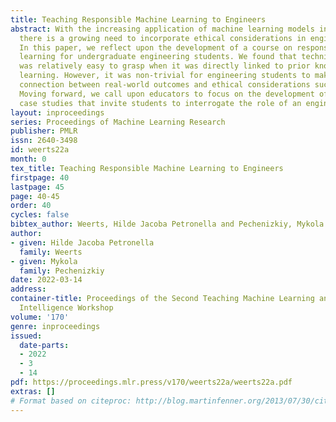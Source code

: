 ```yaml
---
title: Teaching Responsible Machine Learning to Engineers
abstract: With the increasing application of machine learning models in practice,
  there is a growing need to incorporate ethical considerations in engineering curricula.
  In this paper, we reflect upon the development of a course on responsible machine
  learning for undergraduate engineering students. We found that technical material
  was relatively easy to grasp when it was directly linked to prior knowledge on machine
  learning. However, it was non-trivial for engineering students to make a deeper
  connection between real-world outcomes and ethical considerations such as fairness.
  Moving forward, we call upon educators to focus on the development of realistic
  case studies that invite students to interrogate the role of an engineer.
layout: inproceedings
series: Proceedings of Machine Learning Research
publisher: PMLR
issn: 2640-3498
id: weerts22a
month: 0
tex_title: Teaching Responsible Machine Learning to Engineers
firstpage: 40
lastpage: 45
page: 40-45
order: 40
cycles: false
bibtex_author: Weerts, Hilde Jacoba Petronella and Pechenizkiy, Mykola
author:
- given: Hilde Jacoba Petronella
  family: Weerts
- given: Mykola
  family: Pechenizkiy
date: 2022-03-14
address:
container-title: Proceedings of the Second Teaching Machine Learning and Artificial
  Intelligence Workshop
volume: '170'
genre: inproceedings
issued:
  date-parts:
  - 2022
  - 3
  - 14
pdf: https://proceedings.mlr.press/v170/weerts22a/weerts22a.pdf
extras: []
# Format based on citeproc: http://blog.martinfenner.org/2013/07/30/citeproc-yaml-for-bibliographies/
---
```

